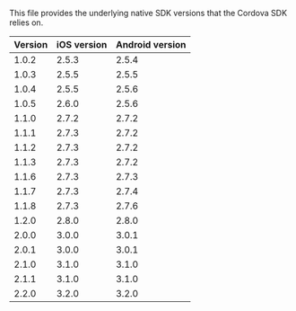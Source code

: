 This file provides the underlying native SDK versions that the Cordova SDK relies on.

| Version | iOS version | Android version |
|---------|-------------|-----------------|
| 1.0.2   | 2.5.3       | 2.5.4           |
| 1.0.3   | 2.5.5       | 2.5.5           |
| 1.0.4   | 2.5.5       | 2.5.6           |
| 1.0.5   | 2.6.0       | 2.5.6           |
| 1.1.0   | 2.7.2       | 2.7.2           |
| 1.1.1   | 2.7.3       | 2.7.2           |
| 1.1.2   | 2.7.3       | 2.7.2           |
| 1.1.3   | 2.7.3       | 2.7.2           |
| 1.1.6   | 2.7.3       | 2.7.3           |
| 1.1.7   | 2.7.3       | 2.7.4           |
| 1.1.8   | 2.7.3       | 2.7.6           |
| 1.2.0   | 2.8.0       | 2.8.0           |
| 2.0.0   | 3.0.0       | 3.0.1           |
| 2.0.1   | 3.0.0       | 3.0.1           |
| 2.1.0   | 3.1.0       | 3.1.0           |
| 2.1.1   | 3.1.0       | 3.1.0           |
| 2.2.0   | 3.2.0       | 3.2.0           |